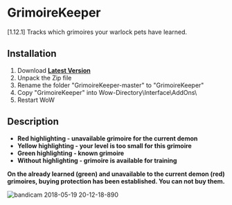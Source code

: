 # GrimoireKeeper
[1.12.1] Tracks which grimoires your warlock pets have learned.

## Installation
1. Download **[Latest Version](https://github.com/Lichery/GrimoireKeeper/archive/master.zip)**
2. Unpack the Zip file
3. Rename the folder "GrimoireKeeper-master" to "GrimoireKeeper"
4. Copy "GrimoireKeeper" into Wow-Directory\Interface\AddOns\
5. Restart WoW

## Description
* **Red highlighting - unavailable grimoire for the current demon**
* **Yellow highlighting - your level is too small for this grimoire**
* **Green highlighting - known grimoire**
* **Without highlighting - grimoire is available for training**

**On the already learned (green) and unavailable to the current demon (red) grimoires, buying protection has been established. You can not buy them.**

![bandicam 2018-05-19 20-12-18-890](https://user-images.githubusercontent.com/24303693/40271712-bd9c4d96-5ba9-11e8-9fbb-3bd73bbc7f9b.jpg)
